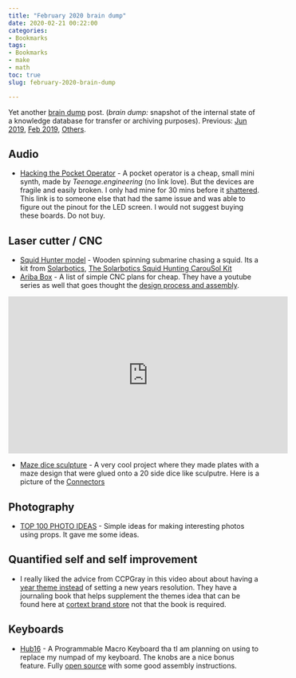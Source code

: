 ```yaml
---
title: "February 2020 brain dump"
date: 2020-02-21 00:22:00
categories:
- Bookmarks
tags:
- Bookmarks
- make
- math
toc: true
slug: february-2020-brain-dump

---
```


Yet another [brain dump](https://en.wikipedia.org/wiki/Brain_dump) post. (*brain dump:* snapshot of the internal state of a knowledge database for transfer or archiving purposes). Previous: [Jun 2019](/jun-2019-brain-dump/),  [Feb 2019](/feb-2019-brain-dump), [Others](/tags/#bookmarks).

## Audio

- [Hacking the Pocket Operator](http://hackingthepo.weebly.com/) - A pocket operator is a cheap, small mini synth, made by *Teenage.engineering* (no link love). But the devices are fragile and easily broken. I only had mine for 30 mins before it [shattered](https://www.reddit.com/r/pocketoperators/comments/f5jd9j/screen_broken_with_30_mins_of_purchase/).  This link is to someone else that had the same issue and was able to figure out the pinout for the LED screen. I would not suggest buying these boards. Do not buy.

## Laser cutter / CNC

- [Squid Hunter model](https://twitter.com/Workshopshed/status/1218511220787097600) - Wooden spinning submarine chasing a squid. Its a kit from [Solarbotics](https://solarbotics.com/), [The Solarbotics Squid Hunting CarouSol Kit](https://solarbotics.com/product/60425) 
- [Ariba Box](https://aribabox.com/) - A list of simple CNC plans for cheap. They have a youtube series as well that goes thought the [design process and assembly](https://www.youtube.com/channel/UCirX-5FVCqp9dV1mJpU8UzA).  

<iframe width="560" height="315" src="https://www.youtube.com/embed/-qbYxFqCE2Q" frameborder="0" allow="accelerometer; autoplay; encrypted-media; gyroscope; picture-in-picture" allowfullscreen></iframe>

- [Maze dice sculpture](https://www.reddit.com/r/lasercutting/comments/eo6pkp/snub_cube_maze_on_basswood_ply/) - A very cool project where they made plates with a maze design that were glued onto a 20 side dice like sculputre. Here is a picture of the [Connectors](https://i.imgur.com/ccPR7o6.jpg)

## Photography

- [TOP 100 PHOTO IDEAS](https://www.youtube.com/watch?v=iByu4oRByh0) - Simple ideas for making interesting photos using props. It gave me some ideas.

## Quantified self and self improvement

- I really liked the advice from CCPGray in this video about about having a [year theme instead](https://www.youtube.com/watch?v=NVGuFdX5guE) of setting a new years resolution. They have a journaling book that helps supplement the themes idea that can be found here at [cortext brand store](https://cottonbureau.com/products/the-theme-system-journal#/1695095/grey-paper-5x8) not that the book is required.

## Keyboards

- [Hub16](https://www.tindie.com/products/joshajohnson/hub16-programmable-macro-keyboard/) - A Programmable Macro Keyboard tha tI am planning on using to replace my numpad of my keyboard. The knobs are a nice bonus feature. Fully [open source](https://github.com/joshajohnson/hub16) with some good assembly instructions.
